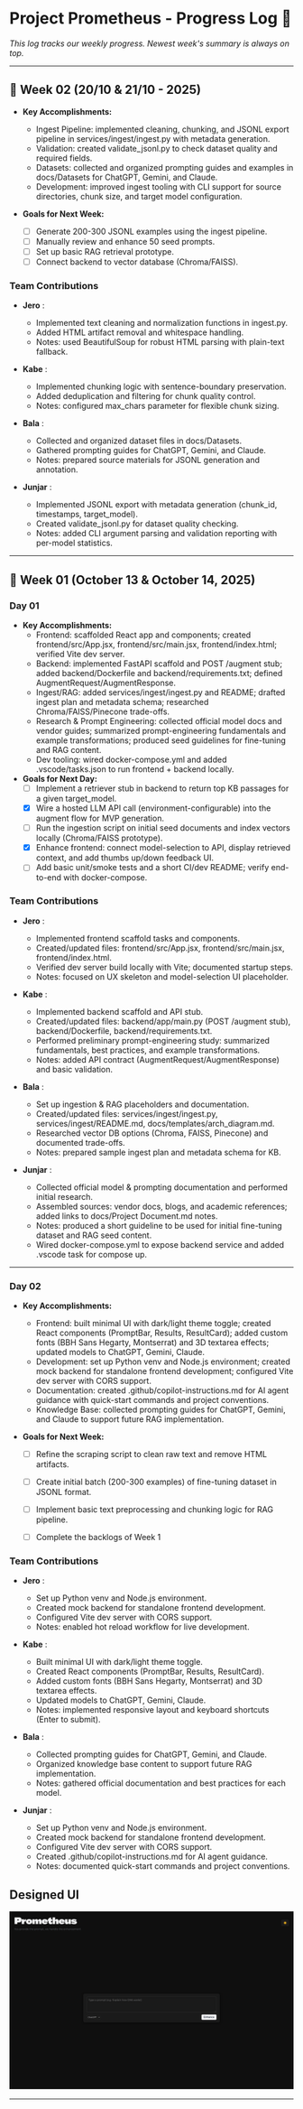 # Project Prometheus - Progress Log 📜

*This log tracks our weekly progress. Newest week's summary is always on top.*

---

## 📌 Week 02 (20/10 & 21/10 - 2025)

* **Key Accomplishments:** 
  - Ingest Pipeline: implemented cleaning, chunking, and JSONL export pipeline in services/ingest/ingest.py with metadata generation.
  - Validation: created validate_jsonl.py to check dataset quality and required fields.
  - Datasets: collected and organized prompting guides and examples in docs/Datasets for ChatGPT, Gemini, and Claude.
  - Development: improved ingest tooling with CLI support for source directories, chunk size, and target model configuration.

* **Goals for Next Week:** 
  - [ ] Generate 200-300 JSONL examples using the ingest pipeline.
  - [ ] Manually review and enhance 50 seed prompts.
  - [ ] Set up basic RAG retrieval prototype.
  - [ ] Connect backend to vector database (Chroma/FAISS).

### Team Contributions
* **Jero** :
  - Implemented text cleaning and normalization functions in ingest.py.
  - Added HTML artifact removal and whitespace handling.
  - Notes: used BeautifulSoup for robust HTML parsing with plain-text fallback.

* **Kabe** :
  - Implemented chunking logic with sentence-boundary preservation.
  - Added deduplication and filtering for chunk quality control.
  - Notes: configured max_chars parameter for flexible chunk sizing.

* **Bala** :
  - Collected and organized dataset files in docs/Datasets.
  - Gathered prompting guides for ChatGPT, Gemini, and Claude.
  - Notes: prepared source materials for JSONL generation and annotation.

* **Junjar** : 
  - Implemented JSONL export with metadata generation (chunk_id, timestamps, target_model).
  - Created validate_jsonl.py for dataset quality checking.
  - Notes: added CLI argument parsing and validation reporting with per-model statistics.

---

## 📌 Week 01 (October 13 & October 14, 2025)

### Day 01
* **Key Accomplishments:** 
    - Frontend: scaffolded React app and components; created frontend/src/App.jsx, frontend/src/main.jsx, frontend/index.html; verified Vite dev server.
    - Backend: implemented FastAPI scaffold and POST /augment stub; added backend/Dockerfile and backend/requirements.txt; defined AugmentRequest/AugmentResponse.
    - Ingest/RAG: added services/ingest/ingest.py and README; drafted ingest plan and metadata schema; researched Chroma/FAISS/Pinecone trade-offs.
    - Research & Prompt Engineering: collected official model docs and vendor guides; summarized prompt-engineering fundamentals and example transformations; produced seed guidelines for fine-tuning and RAG content.
    - Dev tooling: wired docker-compose.yml and added .vscode/tasks.json to run frontend + backend locally.
* **Goals for Next Day:** 
  - [ ] Implement a retriever stub in backend to return top KB passages for a given target_model.
  - [x] Wire a hosted LLM API call (environment-configurable) into the augment flow for MVP generation.
  - [ ] Run the ingestion script on initial seed documents and index vectors locally (Chroma/FAISS prototype).
  - [x] Enhance frontend: connect model-selection to API, display retrieved context, and add thumbs up/down feedback UI.
  - [ ] Add basic unit/smoke tests and a short CI/dev README; verify end-to-end with docker-compose.

### Team Contributions
* **Jero** :
  - Implemented frontend scaffold tasks and components.
  - Created/updated files: frontend/src/App.jsx, frontend/src/main.jsx, frontend/index.html.
  - Verified dev server build locally with Vite; documented startup steps.
  - Notes: focused on UX skeleton and model-selection UI placeholder.

* **Kabe** :
  - Implemented backend scaffold and API stub.
  - Created/updated files: backend/app/main.py (POST /augment stub), backend/Dockerfile, backend/requirements.txt.
  - Performed preliminary prompt-engineering study: summarized fundamentals, best practices, and example transformations.
  - Notes: added API contract (AugmentRequest/AugmentResponse) and basic validation.

* **Bala** :
  - Set up ingestion & RAG placeholders and documentation.
  - Created/updated files: services/ingest/ingest.py, services/ingest/README.md, docs/templates/arch_diagram.md.
  - Researched vector DB options (Chroma, FAISS, Pinecone) and documented trade-offs.
  - Notes: prepared sample ingest plan and metadata schema for KB.

* **Junjar** :
  - Collected official model & prompting documentation and performed initial research.
  - Assembled sources: vendor docs, blogs, and academic references; added links to docs/Project Document.md notes.
  - Notes: produced a short guideline to be used for initial fine-tuning dataset and RAG seed content.
  - Wired docker-compose.yml to expose backend service and added .vscode task for compose up.

---
### Day 02
* **Key Accomplishments:** 
  - Frontend: built minimal UI with dark/light theme toggle; created React components (PromptBar, Results, ResultCard); added custom fonts (BBH Sans Hegarty, Montserrat) and 3D textarea effects; updated models to ChatGPT, Gemini, Claude.
  - Development: set up Python venv and Node.js environment; created mock backend for standalone frontend development; configured Vite dev server with CORS support.
  - Documentation: created .github/copilot-instructions.md for AI agent guidance with quick-start commands and project conventions.
  - Knowledge Base: collected prompting guides for ChatGPT, Gemini, and Claude to support future RAG implementation.

* **Goals for Next Week:** 
  - [ ] Refine the scraping script to clean raw text and remove HTML artifacts.
  - [ ] Create initial batch (200-300 examples) of fine-tuning dataset in JSONL format.
  - [ ] Implement basic text preprocessing and chunking logic for RAG pipeline.
  - [ ] Complete the backlogs of Week 1


### Team Contributions
* **Jero** :
  - Set up Python venv and Node.js environment.
  - Created mock backend for standalone frontend development.
  - Configured Vite dev server with CORS support.
  - Notes: enabled hot reload workflow for live development.

* **Kabe** :
  - Built minimal UI with dark/light theme toggle.
  - Created React components (PromptBar, Results, ResultCard).
  - Added custom fonts (BBH Sans Hegarty, Montserrat) and 3D textarea effects.
  - Updated models to ChatGPT, Gemini, Claude.
  - Notes: implemented responsive layout and keyboard shortcuts (Enter to submit).

* **Bala** :
  - Collected prompting guides for ChatGPT, Gemini, and Claude.
  - Organized knowledge base content to support future RAG implementation.
  - Notes: gathered official documentation and best practices for each model.

* **Junjar** : 
  - Set up Python venv and Node.js environment.
  - Created mock backend for standalone frontend development.
  - Configured Vite dev server with CORS support.
  - Created .github/copilot-instructions.md for AI agent guidance.
  - Notes: documented quick-start commands and project conventions.

## Designed UI
![Initial UI](images/InitialUI.png)

---